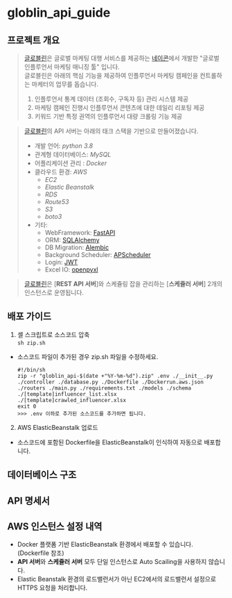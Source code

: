 # globlin_api_guide

## 프로젝트 개요 

> [글로블린](https://globlin.io)은 글로벌 마케팅 대행 서비스를 제공하는 [네이콘](https://neicon.net)에서 개발한 "글로벌 인플루언서 마케팅 매니징 툴" 입니다.  
글로블린은 아래의 핵심 기능을 제공하여 인플루언서 마케팅 캠페인을 컨트롤하는 마케터의 업무를 돕습니다.
> 1. 인플루언서 통계 데이터 (조회수, 구독자 등) 관리 시스템 제공 
> 2. 마케팅 캠페인 진행시 인플루언서 콘텐츠에 대한 데일리 리포팅 제공
> 3. 키워드 기반 특정 권역의 인플루언서 대량 크롤링 기능 제공

>[글로블린](https://globlin.io)의 API 서버는 아래의 태크 스택을 기반으로 만들어졌습니다.
> 
> - 개발 언어: *python 3.8*
> - 관계형 데이터베이스: *MySQL*
> - 어플리케이션 관리 : *Docker*
> - 클라우드 환경: *AWS*
>   - *EC2*
>   - *Elastic Beanstalk*
>   - *RDS*
>   - *Route53*
>   - *S3*
>   - *boto3*
>- 기타:
>   - WebFramework: [FastAPI](https://fastapi.tiangolo.com/) 
>   - ORM: [SQLAlchemy](https://www.sqlalchemy.org/)
>   - DB Migration: [Alembic](https://alembic.sqlalchemy.org/en/latest/)
>   - Background Scheduler: [APScheduler](https://apscheduler.readthedocs.io/en/stable/)
>   - Login: [JWT](https://jwt.io/)
>   - Excel IO: [openpyxl](https://openpyxl.readthedocs.io/en/stable/)

> [글로블린](https://globlin.io)은 [**REST API 서버**]와 스케쥴링 잡을 관리하는 [**스케쥴러 서버**] 2개의 인스턴스로 운영됩니다.  


## 배포 가이드


1. 셸 스크립트로 소스코드 압축  
    `sh zip.sh`
    
* 소스코드 파일이 추가된 경우 zip.sh 파일을 수정하세요.
    ```shell
   #!/bin/sh
    zip -r "globlin_api-$(date +"%Y-%m-%d").zip" .env ./__init__.py ./controller ./database.py ./Dockerfile ./Dockerrun.aws.json ./routers ./main.py ./requirements.txt ./models ./schema ./[template]influencer_list.xlsx ./[template]crawled_influencer.xlsx
    exit 0
    >>> .env 이하로 추가된 소스코드를 추가하면 됩니다.
    ```



2. AWS ElasticBeanstalk 업로드

* 소스코드에 포함된 Dockerfile을 ElasticBeanstalk이 인식하여 자동으로 배포합니다.


## 데이터베이스 구조

## API 명세서

## AWS 인스턴스 설정 내역
- Docker 플랫폼 기반 ElasticBeanstalk 환경에서 배포할 수 있습니다. (Dockerfile 참조)
- **API 서버**와 **스케쥴러 서버** 모두 단일 인스턴스로 Auto Scailing을 사용하지 않습니다.
- Elastic Beanstalk 환경의 로드밸런서가 아닌 EC2에서의 로드밸런서 설정으로 HTTPS 요청을 처리합니다. 
